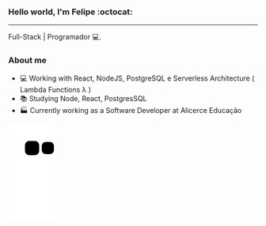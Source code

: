 <!-- <img align="right" width="400" height="400" src="https://hum-systems.com/site/templates/images/jobs/software-developer-2.png"> -->


### Hello world, I'm Felipe :octocat:
---
Full-Stack | Programador 💻.

### About me
- 💻 Working with React, NodeJS, PostgreSQL e Serverless Architecture ( Lambda Functions λ )
- 📚 Studying Node, React, PostgresSQL 
- 🏭 Currently working as a Software Developer at Alicerce Educação

![Snake animation](https://github.com/rafaballerini/rafaballerini/blob/output/github-contribution-grid-snake.svg)
